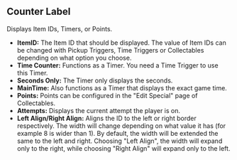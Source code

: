 ## Counter Label

Displays Item IDs, Timers, or Points.

- **ItemID:** The Item ID that should be displayed. The value of Item IDs can be changed with Pickup Triggers, Time Triggers or Collectables depending on what option you choose.
- **Time Counter:** Functions as a Timer. You need a Time Trigger to use this Timer.
- **Seconds Only:** The Timer only displays the seconds.
- **MainTime:** Also functions as a Timer that displays the exact game time.
- **Points:** Points can be configured in the "Edit Special" page of Collectables.
- **Attempts:** Displays the current attempt the player is on.
- **Left Align/Right Align:** Aligns the ID to the left or right border respectively. The width will change depending on what value it has (for example 8 is wider than 1). By default, the width will be extended the same to the left and right. Choosing "Left Align", the width will expand only to the right, while choosing "Right Align" will expand only to the left.
